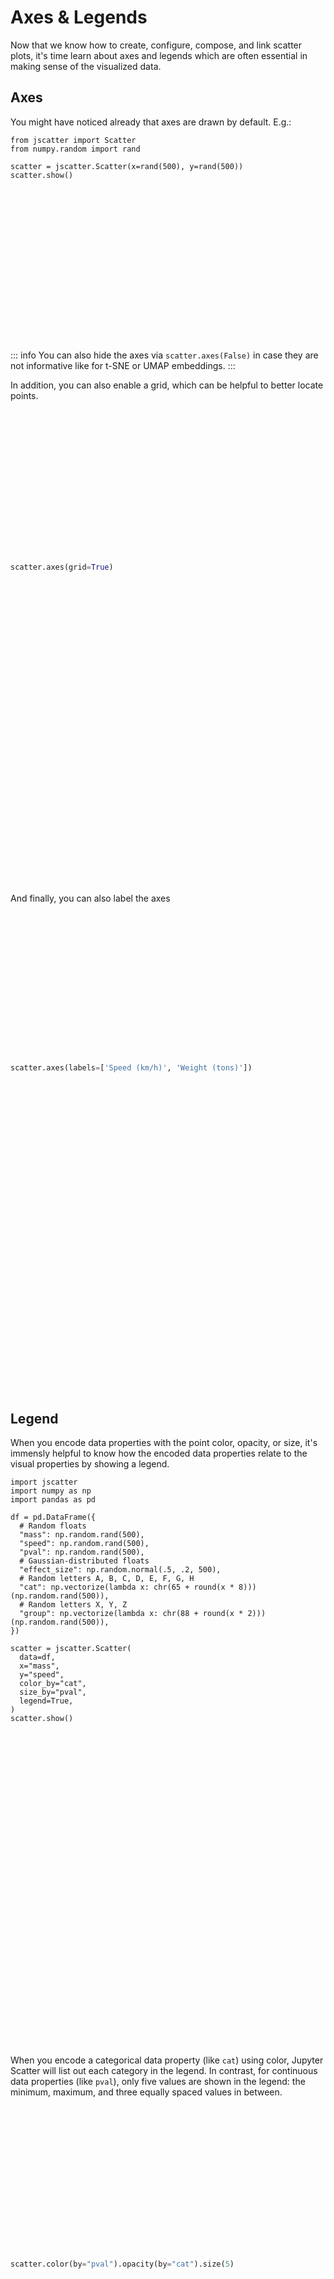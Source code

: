 # Axes & Legends

Now that we know how to create, configure, compose, and link scatter plots, it's
time learn about axes and legends which are often essential in making sense of
the visualized data.

## Axes

You might have noticed already that axes are drawn by default. E.g.:

```py{7}
from jscatter import Scatter
from numpy.random import rand

scatter = jscatter.Scatter(x=rand(500), y=rand(500))
scatter.show()
```

<div class="img axes"><div /></div>

::: info
You can also hide the axes via `scatter.axes(False)` in case they are not
informative like for t-SNE or UMAP embeddings.
:::

In addition, you can also enable a grid, which can be helpful to better locate
points.

```py
scatter.axes(grid=True)
```

<div class="img axes-grid"><div /></div>

And finally, you can also label the axes

```py
scatter.axes(labels=['Speed (km/h)', 'Weight (tons)'])
```

<div class="img axes-labels"><div /></div>

## Legend

When you encode data properties with the point color, opacity, or size, it's
immensly helpful to know how the encoded data properties relate to the visual
properties by showing a legend.

```py{22-24}
import jscatter
import numpy as np
import pandas as pd

df = pd.DataFrame({
  # Random floats
  "mass": np.random.rand(500),
  "speed": np.random.rand(500),
  "pval": np.random.rand(500),
  # Gaussian-distributed floats
  "effect_size": np.random.normal(.5, .2, 500),
  # Random letters A, B, C, D, E, F, G, H
  "cat": np.vectorize(lambda x: chr(65 + round(x * 8)))(np.random.rand(500)),
  # Random letters X, Y, Z
  "group": np.vectorize(lambda x: chr(88 + round(x * 2)))(np.random.rand(500)),
})

scatter = jscatter.Scatter(
  data=df,
  x="mass",
  y="speed",
  color_by="cat",
  size_by="pval",
  legend=True,
)
scatter.show()
```

<div class="img legend-1"><div /></div>

When you encode a categorical data property (like `cat`) using color, Jupyter
Scatter will list out each category in the legend. In contrast, for continuous
data properties (like `pval`), only five values are shown in the legend: the
minimum, maximum, and three equally spaced values in between.

```py
scatter.color(by="pval").opacity(by="cat").size(5)
```

<div class="img legend-2"><div /></div>

Notice how the legend now only shows five entries for `color` as it encodes a
continuous variable.

In addition to just showing a mapping of data and visual properties, Jupyter
Scatter can also label continuous properties.

```py
scatter.color(labeling={
    "variable": "p-value",
    "minValue": "significant",
    "maxValue": "insignificant", 
})
```

<div class="img legend-3"><div /></div>

Annotating numerical range like this can make it easier for yourself but
primarily for collaborators and others to grasp the color mapping.

<style scoped>
  .img {
    max-width: 100%;
    background-position: center;
    background-repeat: no-repeat;
    background-size: cover;
  }

  .img.axes {
    width: 596px;
    background-image: url(/images/axes-light.png)
  }
  .img.axes div { padding-top: 48.489933% }

  :root.dark .img.axes {
    background-image: url(/images/axes-dark.png)
  }

  .img.axes-grid {
    width: 597px;
    background-image: url(/images/axes-grid-light.png)
  }
  .img.axes-grid div { padding-top: 47.906198% }

  :root.dark .img.axes-grid {
    background-image: url(/images/axes-grid-dark.png)
  }

  .img.axes-labels {
    width: 597px;
    background-image: url(/images/axes-labels-light.png)
  }
  .img.axes-labels div { padding-top: 50.921273% }

  :root.dark .img.axes-labels {
    background-image: url(/images/axes-labels-dark.png)
  }

  .img.legend-1 {
    width: 598px;
    background-image: url(/images/legend-1-light.png)
  }
  .img.legend-1 div { padding-top: 48.829431% }

  :root.dark .img.legend-1 {
    background-image: url(/images/legend-1-dark.png)
  }

  .img.legend-2 {
    width: 596px;
    background-image: url(/images/legend-2-light.png)
  }
  .img.legend-2 div { padding-top: 49.328859% }

  :root.dark .img.legend-2 {
    background-image: url(/images/legend-2-dark.png)
  }

  .img.legend-3 {
    width: 597px;
    background-image: url(/images/legend-3-light.png)
  }
  .img.legend-3 div { padding-top: 48.911223% }

  :root.dark .img.legend-3 {
    background-image: url(/images/legend-3-dark.png)
  }
</style>
